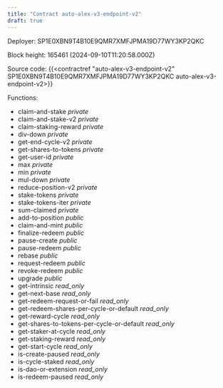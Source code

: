 ```yaml
---
title: "Contract auto-alex-v3-endpoint-v2"
draft: true
---
```

Deployer: SP1E0XBN9T4B10E9QMR7XMFJPMA19D77WY3KP2QKC


 



Block height: 165461 (2024-09-10T11:20:58.000Z)

Source code: {{<contractref "auto-alex-v3-endpoint-v2" SP1E0XBN9T4B10E9QMR7XMFJPMA19D77WY3KP2QKC auto-alex-v3-endpoint-v2>}}

Functions:

* claim-and-stake _private_
* claim-and-stake-v2 _private_
* claim-staking-reward _private_
* div-down _private_
* get-end-cycle-v2 _private_
* get-shares-to-tokens _private_
* get-user-id _private_
* max _private_
* min _private_
* mul-down _private_
* reduce-position-v2 _private_
* stake-tokens _private_
* stake-tokens-iter _private_
* sum-claimed _private_
* add-to-position _public_
* claim-and-mint _public_
* finalize-redeem _public_
* pause-create _public_
* pause-redeem _public_
* rebase _public_
* request-redeem _public_
* revoke-redeem _public_
* upgrade _public_
* get-intrinsic _read_only_
* get-next-base _read_only_
* get-redeem-request-or-fail _read_only_
* get-redeem-shares-per-cycle-or-default _read_only_
* get-reward-cycle _read_only_
* get-shares-to-tokens-per-cycle-or-default _read_only_
* get-staker-at-cycle _read_only_
* get-staking-reward _read_only_
* get-start-cycle _read_only_
* is-create-paused _read_only_
* is-cycle-staked _read_only_
* is-dao-or-extension _read_only_
* is-redeem-paused _read_only_
